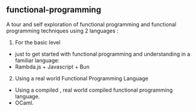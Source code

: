 ## functional-programming 


A tour and self exploration of functional programming and functional programming 
techniques using 2 languages :


  1. For the basic level
   - just to get started with functional programming and understanding in a familiar language:
   - Rambda.js + Javascript + Bun 

  2. Using a real world Functional Programming Language
   - Using a compiled , real world compiled functional programming language.
   - OCaml. 
